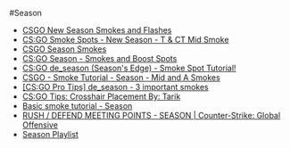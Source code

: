 #Season
* [CSGO New Season Smokes and Flashes](https://www.youtube.com/watch?v=2KoS8qBeEDI)
* [CS:GO Smoke Spots - New Season - T & CT Mid Smoke](https://www.youtube.com/watch?v=5thBAlyc91o)
* [CSGO Season Smokes](https://www.youtube.com/watch?v=Pia-59snxpM)
* [CS:GO Season - Smokes and Boost Spots](https://www.youtube.com/watch?v=1wMwkTH3zEQ)
* [CS:GO de_season (Season's Edge) - Smoke Spot Tutorial!](https://www.youtube.com/watch?v=bQPgyEbpA_k)
* [CSGO - Smoke Tutorial - Season - Mid and A Smokes](https://www.youtube.com/watch?v=YqZU03hL8Rg)
* [\[CS:GO Pro Tips\] de_season - 3 important smokes](https://www.youtube.com/watch?v=kOhM1dowIkQ)
* [CS:GO Tips: Crosshair Placement By: Tarik](https://www.youtube.com/watch?v=5LA6t4Fwb8Y)
* [Basic smoke tutorial - Season](https://www.youtube.com/watch?v=7ktox1lTiKg)
* [RUSH / DEFEND MEETING POINTS - SEASON | Counter-Strike: Global Offensive](https://www.youtube.com/watch?v=OxxrboU1vHM&index=39&list=WL)
* [Season Playlist](https://www.youtube.com/playlist?list=PLV5ReMgPeRoajhYs8ftABI14de7uWvpuF)
